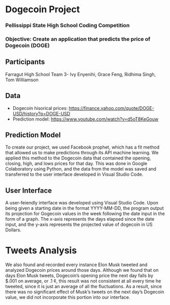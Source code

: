 # Dogecoin Project
### Pellissippi State High School Coding Competition
### Objective: Create an application that predicts the price of Dogecoin (DOGE)

## Participants
Farragut High School Team 3- Ivy Enyenihi, Grace Feng, Ridhima Singh, Tom Williamson

## Data
* Dogecoin hisorical prices: https://finance.yahoo.com/quote/DOGE-USD/history?p=DOGE-USD
* Prediction model: https://www.youtube.com/watch?v=d5oT8KeGouw

## Prediction Model
To create our project, we used Facebook prophet, which has a fit method that allowed us to make predictions through its API machine learning. We applied this method to the Dogecoin data that contained the opening, closing, high, and lows prices for that day. This was done in Google Colaboratory using Python, and the data from the model was saved and transferred to the user interface developed in Visual Studio Code. 

## User Interface
A user-feiendly interface was developed using Visual Studio Code. Upon being given a starting date in the format YYYY-MM-DD, the program output its projection for Gogecoin values in the week following the date input in the form of a graph. The x-axis represents the days elapsed since the date input, and the y-axis represents the projected value of dogecoin in US Dollars.

# Tweets Analysis
We also found and recorded every instance Elon Musk tweeted and analyzed Dogecoin prices around those days. Although we found that on days Elon Musk tweets, Dogecoin’s opening price the next day falls by $.001 on average, or .1 ¢, this result was not consistent at all every time he tweeted, since it is just an average of all the fluctuations. As a result, since there was no significant effect of Musk’s tweets on the next day’s Dogecoin value, we did not incorporate this portion into our interface.
